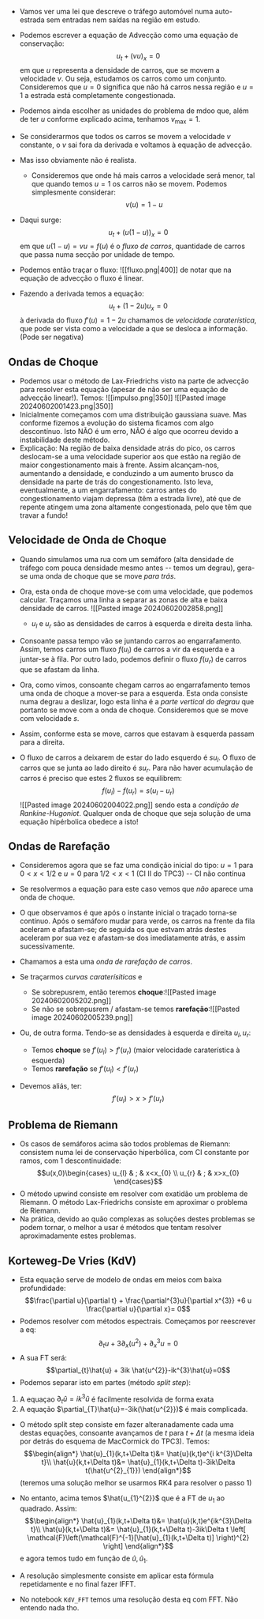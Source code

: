 - Vamos ver uma lei que descreve o tráfego automóvel numa auto-estrada sem entradas nem saídas na região em estudo.
- Podemos escrever a equação de Advecção como uma equação de conservação:
$$u_{t}+(vu)_{x}=0$$
em que $u$ representa a densidade de carros, que se movem a velocidade $v$. Ou seja, estudamos os carros como um conjunto. Consideremos que $u=0$ significa que não há carros nessa região e $u=1$ a estrada está completamente congestionada.
- Podemos ainda escolher as unidades do problema de mdoo que, além de ter $u$ conforme explicado acima, tenhamos $v_\text{max}=1$.

- Se considerarmos que todos os carros se movem a velocidade $v$ constante, o $v$ sai fora da derivada e voltamos à equação de advecção.
- Mas isso obviamente não é realista.
    - Consideremos que onde há mais carros a velocidade será menor, tal que quando temos $u=1$ os carros não se movem. Podemos simplesmente considerar: $$v(u)=1-u$$

- Daqui surge:
$$u_{t}+(u(1-u))_{x}=0$$
em que $u(1-u)=vu=f(u)$ é o *fluxo de carros*, quantidade de carros que passa numa secção por unidade de tempo.
- Podemos então traçar o fluxo:
![[fluxo.png|400]]
de notar que na equação de advecção o fluxo é linear.

- Fazendo a derivada temos a equação:
$$u_{t}+(1-2u)u_{x}=0$$
à derivada do fluxo $f'(u)=1-2u$ chamamos de *velocidade caraterística*, que pode ser vista como a velocidade a que se desloca a informação. (Pode ser negativa)

## Ondas de Choque
- Podemos usar o método de Lax-Friedrichs visto na parte de advecção para resolver esta equação (apesar de não ser uma equação de advecção linear!). Temos:
![[impulso.png|350]]       ![[Pasted image 20240602001423.png|350]]
- Inicialmente começamos com uma distribuição gaussiana suave. Mas conforme fizemos a evolução do sistema ficamos com algo descontínuo. Isto NÃO é um erro, NÃO é algo que ocorreu devido a instabilidade deste método.
- Explicação: Na região de baixa densidade atrás do pico, os carros deslocam-se a uma velocidade superior aos que estão na região de maior congestionamento mais à frente. Assim alcançam-nos, aumentando a densidade, e conduzindo a um aumento brusco da densidade na parte de trás do congestionamento. Isto leva, eventualmente, a um engarrafamento: carros antes do congestionamento viajam depressa (têm a estrada livre), até que de repente atingem uma zona altamente congestionada, pelo que têm que travar a fundo!

## Velocidade de Onda de Choque
- Quando simulamos uma rua com um semáforo (alta densidade de tráfego com pouca densidade mesmo antes -- temos um degrau), gera-se uma onda de choque que se move *para trás*.
- Ora, esta onda de choque move-se com uma velocidade, que podemos calcular. Traçamos uma linha a separar as zonas de alta e baixa densidade de carros.
![[Pasted image 20240602002858.png]]
    - $u_{l}$ e $u_{r}$ são as densidades de carros à esquerda e direita desta linha.

- Consoante passa tempo vão se juntando carros ao engarrafamento. Assim, temos carros um fluxo $f(u_{l})$ de carros a vir da esquerda e a juntar-se à fila. Por outro lado, podemos definir o fluxo $f(u_{r})$ de carros que se afastam da linha.
- Ora, como vimos, consoante chegam carros ao engarrafamento temos uma onda de choque a mover-se para a esquerda. Esta onda consiste numa degrau a deslizar, logo esta linha é a *parte vertical do degrau* que portanto se move com a onda de choque. Consideremos que se move com velocidade $s$.

- Assim, conforme esta se move, carros que estavam à esquerda passam para a direita.
- O fluxo de carros a deixarem de estar do lado esquerdo é $su_{l}$. O fluxo de carros que se junta ao lado direito é $su_{r}$. Para não haver acumulação de carros é preciso que estes 2 fluxos se equilibrem:
$$f(u_{l})-f(u_{r})=s(u_{l}-u_{r})$$
![[Pasted image 20240602004022.png]]
sendo esta a *condição de Rankine-Hugoniot*. Qualquer onda de choque que seja solução de uma equação hipérbolica obedece a isto!

## Ondas de Rarefação
- Consideremos agora que se faz uma condição inicial do tipo: $u=1$ para $0<x<1/2$ e $u=0$ para $1/2<x<1$ (CI II do TPC3) -- CI não contínua
- Se resolvermos a equação para este caso vemos que *não* aparece uma onda de choque.
- O que observamos é que após o instante inicial o traçado torna-se contínuo. Após o semáforo mudar para verde, os carros na frente da fila aceleram e afastam-se; de seguida os que estvam atrás destes aceleram por sua vez e afastam-se dos imediatamente atrás, e assim sucessivamente.
- Chamamos a esta uma *onda de rarefação de carros*.

- Se traçarmos *curvas caraterísiticas* e
    - Se sobrepusrem, então teremos **choque**:![[Pasted image 20240602005202.png]]
    - Se não se sobrepusrem /  afastam-se temos **rarefação**:![[Pasted image 20240602005239.png]]

- Ou, de outra forma. Tendo-se as densidades à esquerda e direita $u_{l},u_{r}$:
    - Temos **choque** se $f'(u_{l})>f'(u_{r})$ (maior velocidade caraterística à esquerda)
    - Temos **rarefação** se $f'(u_{l})<f'(u_{r})$
- Devemos aliás, ter:
$$f'(u_{l})>x> f'(u_{r})$$

## Problema de Riemann
- Os casos de semáforos acima são todos problemas de Riemann: consistem numa lei de conservação hiperbólica, com CI constante por ramos, com 1 descontinuidade:
$$u(x,0)\begin{cases}
u_{l} & ; & x<x_{0} \\
u_{r} & ; & x>x_{0}
\end{cases}$$
- O método upwind consiste em resolver com exatidão um problema de Riemann. O método Lax-Friedrichs consiste em aproximar o problema de Riemann.
- Na prática, devido ao quão complexas as soluções destes problemas se podem tornar, o melhor a usar é métodos que tentam resolver aproximadamente estes problemas.

## Korteweg-De Vries (KdV)
- Esta equação serve de modelo de ondas em meios com baixa profundidade:
$$\frac{\partial u}{\partial t} + \frac{\partial^{3}u}{\partial x^{3}} +6 u \frac{\partial u}{\partial x}= 0$$
- Podemos resolver com métodos espectrais. Começamos por reescrever a eq:
$$\partial_{t}u+3 \partial_{x}(u^{2})+\partial_{x}^{3}u=0$$
- A sua FT será:
$$\partial_{t}\hat{u} + 3ik \hat{u^{2}}-ik^{3}\hat{u}=0$$
- Podemos separar isto em partes (método *split step*):
1. A equaçao $\partial_{t}\hat{u}=ik^{3}\hat{u}$ é facilmente resolvida de forma exata
2. A equação $\partial_{T}\hat{u}=-3ik(\hat{u^{2}})$ é mais complicada. 

- O método split step consiste em fazer alteranadamente cada uma destas equações, consoante avançamos de $t$ para $t+\Delta t$ (a mesma ideia por detrás do esquema de MacCormick do TPC3). Temos:
$$\begin{align*}
\hat{u}_{1}(k,t+\Delta t)&= \hat{u}(k,t)e^{i k^{3}\Delta t}\\
\hat{u}(k,t+\Delta t)&= \hat{u}_{1}(k,t+\Delta t)-3ik\Delta t(\hat{u^{2}_{1}})
\end{align*}$$
(teremos uma solução melhor se usarmos RK4 para resolver o passo 1)
- No entanto, acima temos $\hat{u_{1}^{2}}$ que é a FT de $u_{1}$ ao quadrado. Assim:
$$\begin{align*}
\hat{u}_{1}(k,t+\Delta t)&= \hat{u}(k,t)e^{ik^{3}\Delta t}\\
\hat{u}(k,t+\Delta t)&= \hat{u}_{1}(k,t+\Delta t)-3ik\Delta t \left[ \mathcal{F}\left(\mathcal{F}^{-1}[\hat{u}_{1}(k,t+\Delta t)] \right)^{2} \right]
\end{align*}$$
e agora temos tudo em função de $\hat{u},\hat{u}_{1}$.
- A resolução simplesmente consiste em aplicar esta fórmula repetidamente e no final fazer IFFT.

- No notebook `KdV_FFT` temos uma resolução desta eq com FFT. Não entendo nada tho.